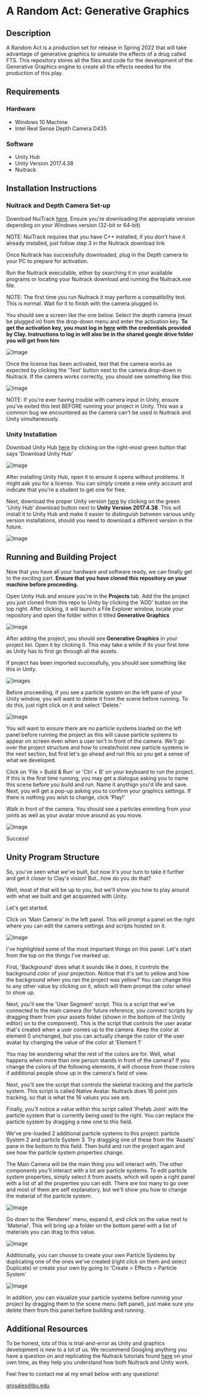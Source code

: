 # A Random Act: Generative Graphics
## Description
A Random Act is a production set for release in Spring 2022 that will take advantage of generative graphics to simulate the effects of a drug called FTS. This repository stores all the files and code for the development of the Generative Graphics engine to create all the effects needed for the production of this play. 

## Requirements
### Hardware
- Windows 10 Machine
- Intel Real Sense Depth Camera D435

### Software
- Unity Hub
- Unity Version 2017.4.38 
- Nuitrack 

## Installation Instructions
### Nuitrack and Depth Camera Set-up

Download NuiTrack [here](http://download.3divi.com/Nuitrack/doc/Installation_page.html). Ensure you're downloading the appropiate version depending on your Windows version (32-bit or 64-bit)

NOTE: NuiTrack requires that you have C++ installed, if you don't have it already installed, just follow step 3 in the Nuitrack download link 

Once Nuitrack has successfully downloaded, plug in the Depth camera to your PC to prepare for activation. 

Run the Nuitrack executable, either by searching it in your available programs or locating your Nuitrack download and running the Nuitrack.exe file. 

NOTE: The first time you run Nuitrack it may perform a compatibility test. This is normal. Wait for it to finish with the camera plugged in. 

You should see a screen like the one below. Select the depth camera (must be plugged in) from the drop-down menu and enter the activation key. **To get the activation key, you must log in [here](https://cognitive.3divi.com/app/login/) with the credentials provided by Clay. Instructions to log in will also be in the shared google drive folder you will get from him**

![Image](images/NuiTrackActivation.png)

Once the license has been activated, test that the camera works as expected by clicking the 'Test' button next to the camera drop-down in Nuitrack. If the camera works correctly, you should see something like this: 

![Image](images/CameraTest.png)

NOTE: If you're ever having trouble with camera input in Unity, ensure you've exited this test BEFORE running your project in Unity. This was a common bug we encountered as the camera can't be used in Nuitrack and Unity simultaneously.

### Unity Installation 
Download Unity Hub [here](https://unity3d.com/get-unity/download) by clicking on the right-most green button that says 'Download Unity Hub'

![Image](images/UnityHubDownload.png)

After installing Unity Hub, open it to ensure it opens without problems. It might ask you for a license. You can simply create a new unity account and indicate that you're a student to get one for free. 

Next, download the proper Unity version [here](https://unity3d.com/get-unity/download/archive) by clicking on the green 'Unity Hub' download button next to **Unity Version 2017.4.38**. This will install it to Unity Hub and make it easier to distinguish between various unity version installations, should you need to download a different version in the future. 

![Image](images/UnityVersion.png)

## Running and Building Project
Now that you have all your hardware and software ready, we can finally get to the exciting part. **Ensure that you have cloned this repository on your machine before proceeding.**

Open Unity Hub and ensure you're in the **Projects** tab. Add the the project you just cloned from this repo to Unity by clicking the 'ADD' button on the top right. After clicking, it will launch a File Explorer window, locate your repository and open the folder within it titled **Generative Graphics**

![Image](images/ProjectTab.png)

After adding the project, you should see **Generative Graphics** in your project list. Open it by clicking it. This may take a while if its your first time as Unity has to first go through all the assets. 

If project has been imported successfully, you should see something like this in Unity. 

![Images](images/Openproject.png)

Before proceeding, if you see a particle system on the left pane of your Unity window, you will want to delete it from the scene before running. To do this, just right click on it and select 'Delete.' 

![Image](images/deletingParticleSystem.png)

You will want to ensure there are no particle systems loaded on the left panel before running the project as this will cause particle systems to appear on screen even when a user isn't in front of the camera. We'll go over the project structure and how to create/hoist new particle systems in the next section, but first let's go ahead and run this so you get a sense of what we developed. 

Click on 'File > Build & Run' or 'Ctrl + B' on your keyboard to run the project. If this is the first time running, you may get a dialogue asking you to name this scene before you build and run. Name it anythign you'd life and save. 
Next, you will get a pop-up asking you to confirm your graphics settings. If there is nothing you wish to change, click 'Play!'

Walk in front of the camera. You should see a particles emmiting from your joints as well as your avatar move around as you move. 

![Image](images/BuiltProject.png)

Success!

## Unity Program Structure
So, you've seen what we've built, but now it's your turn to take it further and get it closer to Clay's vision! But...how do you do that? 

Well, most of that will be up to you, but we'll show you how to play around with what we built and get acquainted with Unity. 

Let's get started. 

Click on 'Main Camera' in the left panel. This will prompt a panel on the right where you can edit the camera settings and scripts hoisted on it. 

![Image](images/MainCameraPanel.png)

I've highlighted some of the most important things on this panel. Let's start from the top on the things I've marked up. 

First, 'Background' does what it sounds like it does, it controls the background color of your projection. Notice that it's set to yellow and how the background when you ran the project was yellow? You can change this to any other value by clicking on it, which will them prompt the color wheel to show up. 

Next, you'll see the 'User Segment' script. This is a script that we've connected to the main camera (for future reference, you connect scripts by dragging them from your assets folder (shown in the bottom of the Unity editor) on to the component). This is the script that controls the user avatar that's created when a user comes up to the camera. Keep the color at element 0 unchanged, but you can actually change the color of the user avatar by changing the value of the color at 'Element 1' 

You may be wondering what the rest of the colors are for. Well, what happens when more than one person stands in front of the camera? If you change the colors of the following elements, it will choose from those colors if additional people show up in the camera's field of view. 

Next, you'll see the script that controls the skeletal tracking and the particle system. This script is called Native Avatar. Nuitrack does 16 point join tracking, so that is what the 16 values you see are. 

Finally, you'll notice a value within this script called 'Prefab Joint' with the particle system that is currently being used to the right. You can replace the particle system by dragging a new one to this field. 

We've pre-loaded 2 additional particle systems to this project: particle System 2 and particle System 3. Try dragging one of these from the 'Assets' pane in the bottom to this field. Then build and run the project again and see how the particle system properties change. 

The Main Camera will be the main thing you will interact with. The other components you'll interact with a lot are particle systems. To edit particle system properties, simply select it from assets, which will open a right panel with a list of all the properties you can edit. There are too many to go over and most of them are self explanatory, but we'll show you how to change the material of the particle system. 

![Image](images/ParticleSystemPanel.png)

Go down to the 'Renderer' menu, expand it, and click on the value next to 'Material'. This will bring up a folder on the bottom panel with a list of materials you can drag to this value.

![Image](images/ParticleSystemMaterials.png)

Additionally, you can choose to create your own Particle Systems by duplicating one of the ones we've created (right click on them and select Duplicate) or create your own by going to 'Create > Effects > Particle System'

![Image](images/CreateMenu.png)

In addition, you can visualize your particle systems before running your project by dragging them to the scene menu (left panel), just make sure you delete them from this panel before building and running.

## Additional Resources
To be honest, lots of this is trial-and-error as Unity and graphics development is new to a lot of us. We recommend Googling anything you have a question on and replicating the Nuitrack tutorials found [here](http://download.3divi.com/Nuitrack/doc/UnityTutorials_page.html) on your own time, as they help you understand how both Nuitrack and Unity work. 

Feel free to contact me at my email below with any questions!

[grosales@bu.edu](grosales@bu.edu)
